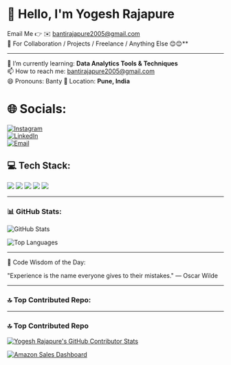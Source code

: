 # 👋 Hello, I'm Yogesh Rajapure

Email Me 👉 ✉️ bantirajapure2005@gmail.com  
🤝 For Collaboration / Projects / Freelance / Anything Else 😊😊**

---

🌱 I’m currently learning: **Data Analytics Tools & Techniques**  
📫 How to reach me: bantirajapure2005@gmail.com  
😄 Pronouns: Banty 
📍 Location: **Pune, India**


# 🌐 Socials:
[![Instagram](https://img.shields.io/badge/Instagram-%23E4405F.svg?&style=for-the-badge&logo=Instagram&logoColor=white)](https://www.instagram.com/https://www.instagram.com/banty_1613?igsh=MXZtNzB2MTY1ZHQ0dQ==&utm_source=ig_contact_invite)  
[![LinkedIn](https://img.shields.io/badge/LinkedIn-%230077B5.svg?&style=for-the-badge&logo=linkedin&logoColor=white)](https://www.linkedin.com/in/https://www.linkedin.com/in/yogesh-rajapure-976220259)  
[![Email](https://img.shields.io/badge/Gmail-%23D14836.svg?&style=for-the-badge&logo=Gmail&logoColor=white)](mailto:bantirajapure2005@gmail.com)


## 💻 Tech Stack:

<p>
  <img src="https://img.shields.io/badge/POWER%20BI-F2C811?style=for-the-badge&logo=powerbi&logoColor=black" />
  <img src="https://img.shields.io/badge/TABLEAU-E97627?style=for-the-badge&logo=tableau&logoColor=white" />
  <img src="https://img.shields.io/badge/EXCEL-217346?style=for-the-badge&logo=microsoft-excel&logoColor=white" />
  <img src="https://img.shields.io/badge/PYTHON-3776AB?style=for-the-badge&logo=python&logoColor=white" />
  <img src="https://img.shields.io/badge/MySQL-4479A1?style=for-the-badge&logo=mysql&logoColor=white" />
</p>


---


### 📊 GitHub Stats:

![GitHub Stats](https://github-readme-stats.vercel.app/api?username=yogeshRAJAPURE&show_icons=true&theme=radical)

![Top Languages](https://github-readme-stats.vercel.app/api/top-langs/?username=yogeshRAJAPURE&layout=compact&theme=radical)

---

 💬 Code Wisdom of the Day:

"Experience is the name everyone gives to their mistakes."
 — Oscar Wilde

---

### 🔝 Top Contributed Repo:

---

### 🔝 Top Contributed Repo

[![Yogesh Rajapure's GitHub Contributor Stats](https://github-contributor-stats.vercel.app/api?username=yogeshRAJAPURE&limit=3&theme=dark&combine_all_yearly_contributions=true)](https://github.com/yogeshRAJAPURE)

[![Amazon Sales Dashboard](https://github-readme-stats.vercel.app/api/pin/?username=yogeshRAJAPURE&repo=amazon-sales-dashboard&theme=radical)](https://github.com/yogeshRAJAPURE/amazon-sales-dashboard)

